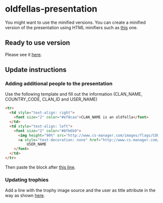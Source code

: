 # oldfellas-presentation

You might want to use the minified versions. You can create a minified version of the presentation using HTML minifiers such as [this](http://minifycode.com/html-minifier/) one.

## Ready to use version

Please see it [here](https://raw.githubusercontent.com/manuel-lang/oldfellas-presentation/master/v2/oldfellas.min.html).

## Update instructions

### Adding additional people to the presentation

Use the following template and fill out the information (CLAN_NAME, COUNTRY_CODE, CLAN_ID and USER_NAME)
```html
<tr>
  <td style="text-align: right">
    <font size="2" color="#ef8caa">CLAN_NAME is an oldfella</font>
  </td>
  <td style="text-align: left">
    <font size="2" color="#8fb6b9">
      <img height="90%" src="http://www.cs-manager.com/images/flags/COUNTRY_CODE.png"/>
      <a style="text-decoration: none" href="http://www.cs-manager.com/csm/other/?p=other_info&s=clan&c=CLAN_ID"/>
          USER_NAME
    </font>
  </td>
</tr>
```

Then paste the block after [this line](https://github.com/manuel-lang/oldfellas-presentation/blob/675bd9feb909d2733d1d8f476421845968decc96/v2/oldfellas.html#L227).

### Updating trophies

Add a line with the trophy image source and the user as title attribute in the way as shown [here](https://github.com/manuel-lang/oldfellas-presentation/blob/d4237a93955ea6cfcace077a65ed0f193b0dfd9c/v2/oldfellas.html#L246).
